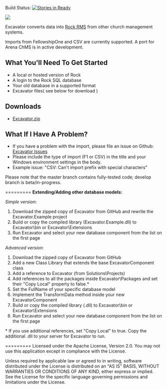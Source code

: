 Build Status: [![Stories in Ready](https://badge.waffle.io/newspring/excavator.png?label=ready&title=Ready)](https://waffle.io/newspring/excavator)


![](https://raw.githubusercontent.com/wiki/newspring/excavator/excavator.jpg)

Excavator converts data into [Rock RMS](http://www.rockrms.com/) from other church management systems.

Imports from FellowshipOne and CSV are currently supported.  A port for Arena ChMS is in active development.

## What You'll Need To Get Started
- A local or hosted version of Rock
- A login to the Rock SQL database
- Your old database in a supported format
- Excavator files( see below for download )

## Downloads
- [Excavator.zip](https://github.com/NewSpring/Excavator/blob/master/Excavator.zip)

## What If I Have A Problem?
- If you have a problem with the import, please file an issue on Github: [Excavator Issues](https://github.com/NewSpring/Excavator/issues)
- Please include the type of import (F1 or CSV) in the title and your Windows environment settings in the body.
- Example issue: "CSV: Can't import prefix with special characters"

Please note that the master branch contains fully-tested code; develop branch is beta/in-progress.

=========
<b>Extending/Adding other database models:</b>

<i>Simple version:</i><br>
1.  Download the zipped copy of Excavator from GitHub and rewrite the Excavator.Example project<br>
2.  Build or copy the compiled library (Excavator.Example.dll) to Excavator\bin or Excavator\Extensions<br>
3.  Run Excavator and select your new database component from the list on the first page<br>

<i>Advanced version:</i><br>
1.  Download the zipped copy of Excavator from GitHub <br>
2.  Add a new Class Library that extends the base ExcavatorComponent class<br>
3.  Add a reference to Excavator (from Solutions\Projects)<br>
4.  Add references to all the packages inside Excavator\Packages and set their "Copy Local" property to false.*<br>
5.  Set the FullName of your specific database model <br>
6.  Implement the TransformData method inside your new ExcavatorComponent<br>
7.  Build or copy the compiled library (.dll) to Excavator\bin or Excavator\Extensions<br>
8.  Run Excavator and select your new database component from the list on the first page<br>

\* If you use additional references, set "Copy Local" to true.  Copy the additional .dll to your server for Excavator to run.

=========
Licensed under the Apache License, Version 2.0. You may not use this application except in compliance with the License.

Unless required by applicable law or agreed to in writing, software distributed under the License is distributed on an "AS IS" BASIS, WITHOUT WARRANTIES OR CONDITIONS OF ANY KIND, either express or implied. See the License for the specific language governing permissions and limitations under the License.
